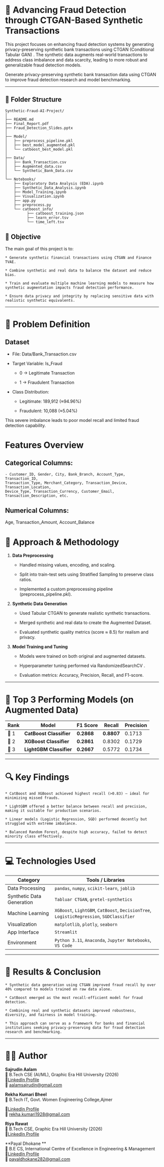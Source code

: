 # 🏦 Advancing Fraud Detection through CTGAN-Based Synthetic Transactions

This project focuses on enhancing fraud detection systems by generating privacy-preserving synthetic bank transactions using CTGAN (Conditional Tabular GAN) .
The synthetic data augments real-world transactions to address class imbalance and data scarcity, leading to more robust and generalizable fraud detection models.

Generate privacy-preserving synthetic bank transaction data using CTGAN to improve fraud detection research and model benchmarking.     

---

## 📁 Folder Structure
```
Synthetic-Fraud-AI-Project/
│
├── README.md
├── Final_Report.pdf
├── Fraud_Detection_Slides.pptx
│
├── Model/
│   ├── preprocess_pipeline.pkl          
│   ├── best_model_augmented.pkl  
│   └── catboost_best_model.pkl  
│
├── Data/
│   ├── Bank_Transaction.csv          
│   ├── Augmented_data.csv       
│   └── Synthetic_Bank_Data.csv     
│
└── Notebooks/
    ├── Exploratory Data Analysis (EDA).ipynb                
    ├── Synthetic_Data_Analysis.ipynb     
    ├── Model_Training.ipynb    
    ├── Visualization.ipynb   
    ├── app.py   
    ├── preprocess.py   
    └── catboost_info/
          ├── catboost_training.json
          ├── learn_error.tsv
          └── time_left.tsv

```


## 🎯 Objective

The main goal of this project is to:

    * Generate synthetic financial transactions using CTGAN and Finance TVAE.

    * Combine synthetic and real data to balance the dataset and reduce bias.

    * Train and evaluate multiple machine learning models to measure how synthetic augmentation impacts fraud detection performance.

    * Ensure data privacy and integrity by replacing sensitive data with realistic synthetic equivalents.

---
# 🧩 **Problem Definition**
## **Dataset**

- File: Data/Bank_Transaction.csv

- Target Variable: Is_Fraud

    * 0 → Legitimate Transaction

    * 1 → Fraudulent Transaction

- Class Distribution:

    * Legitimate: 189,912 (≈94.96%)

    * Fraudulent: 10,088 (≈5.04%)

This severe imbalance leads to poor model recall and limited fraud detection capability.

# **Features Overview**

## Categorical Columns:
    - Customer_ID, Gender, City, Bank_Branch, Account_Type, Transaction_ID,
    Transaction_Type, Merchant_Category, Transaction_Device, Transaction_Location,
    Device_Type, Transaction_Currency, Customer_Email, Transaction_Description, etc.

## Numerical Columns:
Age, Transaction_Amount, Account_Balance


# 🧠 **Approach & Methodology**

1. **Data Preprocessing**

    * Handled missing values, encoding, and scaling.

    * Split into train-test sets using Stratified Sampling to preserve class ratios.

    * Implemented a custom preprocessing pipeline (preprocess_pipeline.pkl).

2. **Synthetic Data Generation**

    * Used Tabular CTGAN  to generate realistic synthetic transactions.

    * Merged synthetic and real data to create the Augmented Dataset.

    * Evaluated synthetic quality metrics (score ≈ 8.5) for realism and privacy.

3. **Model Training and Tuning**

    * Models were trained on both original and augmented datasets.

    * Hyperparameter tuning performed via RandomizedSearchCV .

    * Evaluation metrics: Accuracy, Precision, Recall, and F1-score.

----------------
# 🤖 **Top 3 Performing Models (on Augmented Data)**
| Rank | Model                   | F1 Score   | Recall     | Precision | 
| ---- | ----------------------- | ---------- | ---------- | --------- | 
| 🥇 1 | **CatBoost Classifier** | **0.2868** | **0.8807** | 0.1713    | 
| 🥈 2 | **XGBoost Classifier**  | **0.2861** | 0.8302     | 0.1729    | 
| 🥉 3 | **LightGBM Classifier** | **0.2667** | 0.5772     | 0.1734    | 

---------------
# 🔍 **Key Findings**

    * CatBoost and XGBoost achieved highest recall (>0.83) — ideal for minimizing missed frauds.

    * LightGBM offered a better balance between recall and precision, making it suitable for production scenarios.

    * Linear models (Logistic Regression, SGD) performed decently but struggled with extreme imbalance.

    * Balanced Random Forest, despite high accuracy, failed to detect minority class effectively.

---------------
# 💻 **Technologies Used**
| Category                  | Tools / Libraries                                                                        |
| ------------------------- | ---------------------------------------------------------------------------------------- |
| Data Processing           | `pandas`, `numpy`, `scikit-learn`, `joblib`                                              |
| Synthetic Data Generation | `Tabluar CTGAN`,  `gretel-synthetics`                                                    |
| Machine Learning          | `XGBoost`, `LightGBM`, `CatBoost`, `DecisionTree`, `LogisticRegression`, `SGDClassifier` |
| Visualization             | `matplotlib`, `plotly`, `seaborn`                                                        |
| App Interface             | `Streamlit`                                                                              |
| Environment               | `Python 3.11`, `Anaconda`, `Jupyter Notebooks`, `VS Code`                                |

---------------

# 🚀 **Results & Conclusion**

    * Synthetic data generation using CTGAN improved fraud recall by over 40% compared to models trained on raw data alone.

    * CatBoost emerged as the most recall-efficient model for fraud detection.

    * Combining real and synthetic datasets improved robustness, diversity, and fairness in model training.

    * This approach can serve as a framework for banks and financial institutions seeking privacy-preserving data for fraud detection research and benchmarking.

------------------------
# 👨‍💻 **Author**

**Sajrudin Aalam**  
📍 B.Tech CSE (AI/ML), Graphic Era Hill University (2026)  
🔗[LinkedIn Profile](https://www.linkedin.com/in/sajrudin-aalam-21b861287/)  
📧 aalamsajrudin@gmail.com  


**Rekha Kumari Bheel**  
📍 B.Tech IT, Govt. Women Engineering College,Ajmer

🔗[LinkedIn Profile](https://www.linkedin.com/in/rekha-gunarat-7b9459279/)  
📧 rekha.kumari1928@gmail.com

**Riya Rawat**  
📍 B.Tech CSE, Graphic Era Hill University (2026)  
🔗[LinkedIn Profile](https://www.linkedin.com/in/riya-rawat-bb2b78265/)  

**Payal Dhokane **  
📍 B.E CS, International Centre of Excellence in Engineering & Management    
🔗[LinkedIn Profile](https://www.linkedin.com/in/payal-dhokane-79967b294/)    
📧 payaldhokane282@gmail.com  














